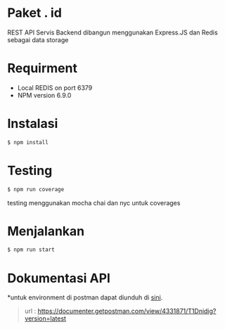 # Paket . id
  REST API Servis Backend dibangun menggunakan Express.JS dan Redis sebagai data storage

# Requirment
  - Local REDIS on port 6379
  - NPM version 6.9.0

# Instalasi
```sh
$ npm install
```

# Testing
```sh
$ npm run coverage
```
testing menggunakan mocha chai dan nyc untuk coverages

# Menjalankan
```sh
$ npm run start
```

# Dokumentasi API
*untuk environment di postman dapat diunduh di [sini](https://raw.githubusercontent.com/prasetiyo28/paket-id/master/Localhost.postman_environment.json).

> url : 
https://documenter.getpostman.com/view/4331871/T1Dnidig?version=latest
